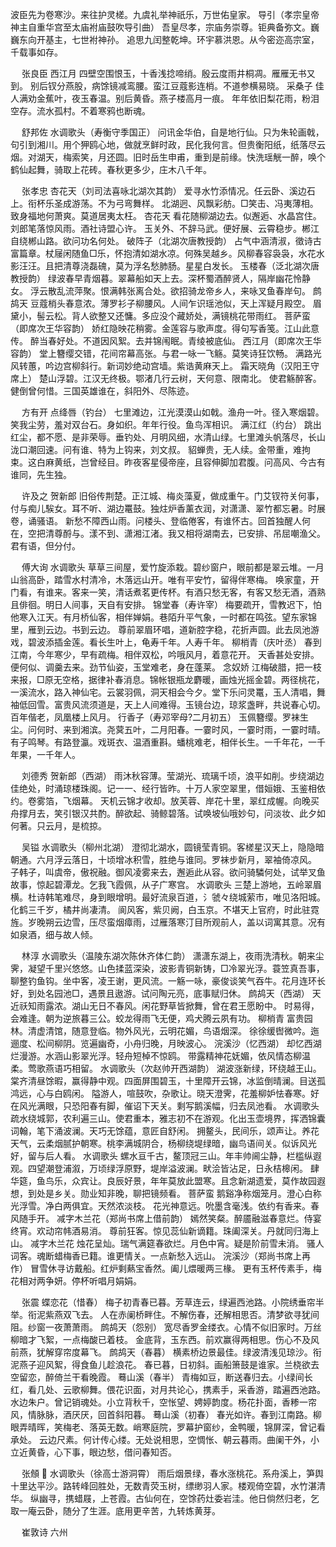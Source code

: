 <!-- { "loadSidebar": true } -->
波臣先为卷寒沙。来往护灵槎。九虞礼举神祇乐，万世佑皇家。 
导引（孝宗皇帝神主自重华宫至太庙袝庙鼓吹导引曲）
吾皇尽孝，宗庙务崇尊。钜典备弥文。巍巍东向开基主，七世袝神孙。 
追思九闰整乾坤。环宇慕洪恩。从今密迩高宗室，千载事如存。 

　
张良臣
西江月
四壁空围恨玉，十香浅捻啼绡。殷云度雨井桐凋。雁雁无书又到。 
别后钗分燕股，病馀镜减鸾腰。蛮江豆蔻影连梢。不道参横易晓。 
采桑子
佳人满劝金蕉叶，夜玉春温。别后黄昏。燕子楼高月一痕。 
年年依旧梨花雨，粉泪空存。流水孤村。不着寒鸦也断魂。 

　
舒邦佐
水调歌头（寿衡守季国正）
问讯金华伯，自是地行仙。只为朱轮画戟，句引到湘川。用个狎鸥心地，做就烹鲜时政，民化我何言。但贵衡阳纸，纸落尽云烟。对湖天，梅索笑，月还圆。旧时岳生申甫，重到是前缘。快洗瑶觥一醉，唤个鹤仙起舞，骑取上花砖。春秋更多少，庄木八千年。 

　
张孝忠
杏花天（刘司法喜咏北湖次其韵）
爱寻水竹添情况。任云卧、溪边石上。衔杯乐圣成游荡。不为弓弯舞样。 
北湖迥、风飘彩舫。□笑击、冯夷薄相。致身福地何萧爽。莫道居夷太枉。 
杏花天
看花随柳湖边去。似邂逅、水晶宫住。刘郎笔落惊风雨。酒社诗盟心许。 
玉关外、不辞马武。便好展、云霄稳步。郴江自绕郴山路。欲问功名何处。 
破阵子（北湖次唐教授韵）
占气中涵清淑，徵诗古富篇章。杖屦闲随鱼□乐，怀抱清如湖水凉。何殊吴越乡。风柳春容袅袅，水花水影汪汪。且把清尊浇磊磈，莫为浮名愁肺肠。星星白发长。 
玉楼春（泛北湖次唐教授韵）
绿波春早青烟暮。翠幕船如天上去。深杯蜀酒醉贤人，隔岸幽花怜静女。 
浮云散乱流萍聚。恨满韩张离合处。欲招骑龙帝乡人，来咏叉鱼春岸句。 
鹧鸪天
豆蔻梢头春意浓。薄罗衫子柳腰风。人间乍识瑶池似，天上浑疑月殿空。 
眉黛小，髻云松。背人欲整又还慵。多应没个藏娇处，满镜桃花带雨红。 
菩萨蛮（即席次王华容韵）
娇红隐映花稍雾。金莲容与歌声度。得句写香笺。江山此意传。 
醉当春好处。不道因风絮。去并锦闱眠。青绫被底仙。 
西江月（即席次王华容韵）
堂上簪缨交错，花间帘幕高张。与君一咏一飞觞。莫笑诗狂饮畅。 
满路光风转蕙，吟边宫柳斜行。新词妙绝动宫墙。紫诰黄麻天上。 
霜天晓角（汉阳王守席上）
楚山浮碧。江汉无终极。鄂渚几行云树，天何意、限南北。 
使君觞醉客。健倒曾何惜。三国英雄谁在，斜阳外、尽陈迹。 

　
方有开
点绛唇（钓台）
七里滩边，江光漠漠山如戟。渔舟一叶。径入寒烟碧。 
笑我尘劳，羞对双台石。身如织。年年行役。鱼鸟浑相识。 
满江红（约台）
跳出红尘，都不愿、是非荣辱。垂钓处、月明风细，水清山绿。七里滩头帆落尽，长山泷口潮回速。问有谁、特为上钩来，刘文叔。 
貂蝉贵，无人续。金带重，难拘束。这白麻黄纸，岂曾经目。昨夜客星侵帝座，且容伸脚加君腹。问高风、今古有谁同，先生独。 

　
许及之
贺新郎
旧俗传荆楚。正江城、梅炎藻夏，做成重午。门艾钗符关何事，付与痴儿騃女。耳不听、湖边鼍鼓。独炷炉香薰衣润，对潇潇、翠竹都忘暑。时展卷，诵骚语。 
新愁不障西山雨。问楼头、登临倦客，有谁怀古。回首独醒人何在，空把清尊酹与。漾不到、潇湘江渚。我又相将湖南去，已安排、吊屈嘲渔父。君有语，但分付。 

　
傅大询
水调歌头
草草三间屋，爱竹旋添栽。碧纱窗户，眼前都是翠云堆。一月山翁高卧，踏雪水村清冷，木落远山开。唯有平安竹，留得伴寒梅。 
唤家童，开门看，有谁来。客来一笑，清话煮茗更传杯。有酒只愁无客，有客又愁无酒，酒熟且俳徊。明日人间事，天自有安排。 
锦堂春（寿许宰）
梅要疏开，雪教迟下，怕他寒入江天。有月桥仙客，相伴婵娟。巷陌升平气象，一时都在鸣弦。望东家锦里，雁到云边。书到云边。 
尊前翠眉环唱，道新腔字稳，花折声圆。此去凤池游戏，碧波添插金莲。看长生叶上，龟寿千年。人寿千年。 
柳梢青（庆叶丞）
春到江南，今年寒少，早有疏梅。相伴双松，吟哦风月，着意花开。 
天香甚处安排。便何似、调羹去来。劲节仙姿，玉堂难老，身在蓬莱。 
念奴娇
江梅破腊，把一枝来报，□原无空格，据律补春消息。锦帐银瓶龙麝暖，画烛光摇金碧。两径桃花，一溪流水，路入神仙宅。云裳羽佩，洞天相会今夕。堂下乐问灵鼍，玉人清唱，舞袖低回雪。富贵风流须道是，天上人间难得。玉镜台边，琼浆盏畔，共说春心切。百年偕老，凤凰楼上风月。 
行香子（寿邓宰母?二月初五）
玉佩簪缨。罗袜生尘。问何时、来到湘滨。尧蓂五叶，二月阳春。一霎时风，一霎时雨，一霎时晴。有子鸣琴。有路登瀛。戏斑衣、温酒重斟。蟠桃难老，相伴长生。一千年花，一千年果，一千年人。 

　
刘德秀
贺新郎（西湖）
雨沐秋容薄。莹湖光、琉璃千顷，浪平如削。步绕湖边佳绝处，时涌琼楼珠阁。记一一、经行皆昨。十万人家空翠里，借姮娥、玉鉴相依约。卷雾箔，飞烟幕。 
天机云锦才收却。放芙蓉、岸花十里，翠红成幄。向晚买舟撑月去，笑引银汉共酌。醉欲起、骑鲸碧落。试唤坡仙哦妙句，问淡妆、此夕如何著。只云月，是梳掠。 

　
吴镒
水调歌头（柳州北湖）
澄彻北湖水，圆镜莹青铜。客槎星汉天上，隐隐暗朝通。六月浮云落日，十顷增冰积雪，胜绝与谁同。罗袜步新月，翠袖倚凉风。 
子韩子，叫虞帝，傲祝融。御风凌雾来去，邂逅此从容。欲问骑驎何处，试举叉鱼故事，惊起碧潭龙。乞我飞霞佩，从子广寒宫。 
水调歌头
三楚上游地，五岭翠眉横。杜诗韩笔难尽，身到眼增明。最好流泉百道，氵虢々绕城萦市，唯见洛阳城。化鹤三千岁，橘井尚凄清。 
阆风客，紫贝阙，白玉京。不堪天上官府，时此驻霓旌。岁晚朔云边雪，压尽蛮烟瘴雨，过雁落寒汀目所观前人，盖以词寓其意。况有如泉酒，细与故人倾。 

　
林淳
水调歌头（温陵东湖次陈休齐体仁韵）
潇潇东湖上，夜雨洗清秋。朝来尘霁，凝望千里兴悠悠。山色揉蓝深染，波影青铜新铸，□冷翠光浮。蓑笠真吾事，聊整钓鱼钩。坐中客，凌王谢，更风流。一觞一咏，豪俊谈笑气吞牛。花月连环长好，到处名园池□，遇景且遨游。试问陶元亮，底事赋归休。 
鹧鸪天（西湖）
天近祅知雨露浓。湖山无日不春风。闲花野草皆掀舞，曾在君王愿盼中。 
时易得，会难逢。朝为逆旅暮三公。蛟龙得雨飞无便，鸡犬腾云夙有功。 
柳梢青
富贵园林。清虚清馆，随意登临。物外风光，云明花媚，鸟语烟深。 
徐徐缓辔微吟。迤逦度、松间柳阴。览遍幽奇，小舟归晚，月映波心。 
浣溪沙（忆西湖）
却忆西湖烂漫游。水涵山影翠光浮。轻舟短棹不惊鸥。 
带露精神花妩媚，依风情态柳温柔。莺歌燕语巧相留。 
水调歌头（次赵帅开西湖韵）
湖波涨新绿，环绕越王山。棠齐清昼馀暇，赢得静中观。四面屏围碧玉，十里障开云锦，冰监倒晴澜。目送孤鸿远，心与白鸥闲。 
隘游人，喧鼓吹，杂歌让。晓天澄霁，花羞柳妒怯春寒。好在风光满眼，只恐阳春有脚，催诏下天关。剩写鹅溪幅，归去凤池看。 
水调歌头
疏水绕城郭，农利遍三山。使君重本，雅志初不在游观。化出玉壶境界，挥洒锦囊词翰，笔下涌波澜。天巧无馀蕴，意匠自舒闲。 
拥鳌头，民间乐，颂声让。养花天气，云柔烟腻护朝寒。桃李满城阴合，杨柳绕堤绿暗，幽鸟语间关。似诉风光好，留与后人看。 
水调歌头
螺水亘千古，鳌顶冠三山。年丰帅阃尘静，栏槛纵遐观。四望潮登浦溆，万顷绿浮原野，堤岸溢波澜。畎浍皆沾足，日永桔槔闲。 
肆华筵，鱼鸟乐，众宾让。良辰好景，年年莫放此盟寒。且念新湖遗爱，莫作故园遐想，到处是乡关。勋业知非晚，聊把镜频看。 
菩萨蛮
鹅谿净称烟笼月。澄心白称光浮雪。净白两俱宜。天然浓淡枝。 
花光神意远。吮墨含毫浅。依约有香来。春风随手开。 
减字木兰花（郑尚书席上借前韵）
嫣然笑粲。醉靥融滋春意烂。侍宴终宵。欢动帘帏酒易消。 
尊前狂客。惊见蕊仙新谪籍。珠阖深关。丹就同归海上山。 
减字木兰花
烛花呈灿。瑞气满筵春欲烂。月色中宵。疑是阶前雪未消。 
骚人词客。魂断蜡梅香已籍。谁更情关。一点新愁入远山。 
浣溪沙（郑尚书席上再作）
冒雪休寻访戴船。红炉剩爇宝香然。阖儿煨暖两三椽。 
更有玉杯传素手，梅花相对两争妍。停杯听唱月娟娟。 

　
张震
蝶恋花（惜春）
梅子初青春已暮。芳草连云，绿遍西池路。小院绣垂帘半举。衔泥紫燕双飞去。 
人在赤阑桥畔住。不解伤春，还解相思否。清梦欲寻犹间阻。纱窗一夜萧萧雨。 
鹧鸪天（怨别）
宽尽香罗金缕衣。心情不似旧家时。万丝柳暗才飞絮，一点梅酸已着枝。 
金底背，玉东西。前欢赢得两相思。伤心不及风前燕，犹解穿帘度幕飞。 
鹧鸪天（春暮）
横素桥边景最佳。绿波清浅见琼沙。衔泥燕子迎风絮，得食鱼儿趁浪花。 
春已暮，日初斜。画船箫鼓是谁家。兰桡欲去空留恋，醉倚兰干看晚霞。 
蓦山溪（春半）
青梅如豆，断送春归去。小绿间长红，看几处、云歌柳舞。偎花识面，对月共论心，携素手，采香游，踏遍西池路。 
水边朱户。曾记销魂处。小立背秋千，空怅望、娉婷韵度。杨花扑面，香糁一帘风，情脉脉，酒厌厌，回首斜阳暮。 
蓦山溪（初春）
春光如许。春到江南路。柳眼弄晴晖，笑梅老、落英无数。峭寒庭院，罗幕护窗纱，金鸭暖，锦屏深，曾记看承处。 
云边尺素。何计传心缕。无处说相思，空惆怅、朝云暮雨。曲阑干外，小立近黄昏，心下事，眼边愁，借问春知否。 

　
张頠 
水调歌头（徐高士游洞霄）
雨后烟景绿，春水涨桃花。系舟溪上，笋舆十里达平沙。路转峰回胜处，无数青荧玉树，缥缈羽人家。楼观倚空碧，水竹湛清华。 
纵幽寻，携蜡屐，上苍霞。古仙何在，空馀药灶委岩洼。他日倘然归老，乞取一庵云卧，随分了生涯。底用更辛苦，九转炼黄芽。 

　
崔敦诗
六州
